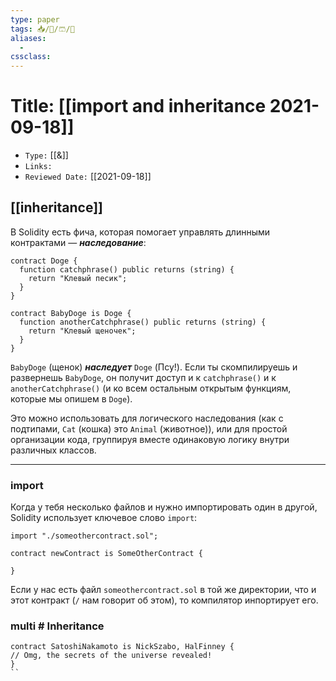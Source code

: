 ```yaml
---
type: paper
tags: 📥️/📜️/🩳/🗿
aliases:
  - 
cssclass: 
---
```




# Title: **[[import and inheritance 2021-09-18]]**
- `Type:` [[&]]
- `Links:` 
- `Reviewed Date:` [[2021-09-18]]

## [[inheritance]]

В Solidity есть фича, которая помогает управлять длинными контрактами — **_наследование_**:

```
contract Doge {
  function catchphrase() public returns (string) {
    return "Клевый песик";
  }
}

contract BabyDoge is Doge {
  function anotherCatchphrase() public returns (string) {
    return "Клевый щеночек";
  }
}
```

`BabyDoge` (щенок) **_наследует_** `Doge` (Псу!). Если ты скомпилируешь и развернешь `BabyDoge`, он получит доступ и к `catchphrase()` и к `anotherCatchphrase()` (и ко всем остальным открытым функциям, которые мы опишем в `Doge`).

Это можно использовать для логического наследования (как с подтипами, `Cat` (кошка) это `Animal` (животное)), или для простой организации кода, группируя вместе одинаковую логику внутри различных классов.

---

### import

Когда у тебя несколько файлов и нужно импортировать один в другой, Solidity использует ключевое слово `import`:

```
import "./someothercontract.sol";

contract newContract is SomeOtherContract {

}
```

Если у нас есть файл `someothercontract.sol` в той же директории, что и этот контракт (`/` нам говорит об этом), то компилятор инпортирует его.



### multi # Inheritance
```
contract SatoshiNakamoto is NickSzabo, HalFinney { 
// Omg, the secrets of the universe revealed! 
}
``